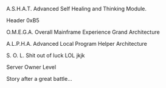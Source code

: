 A.S.H.A.T.
Advanced Self Healing and Thinking Module.

Header 0xB5

O.M.E.G.A.
Overall Mainframe Experience Grand Architecture

A.L.P.H.A.
Advanced Local Program Helper Architecture

S. O. L.
Shit out of luck LOL jkjk

Server Owner Level


Story after a great battle...
